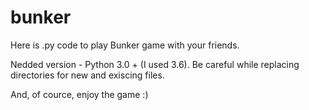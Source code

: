 # bunker
Here is .py code to play Bunker game with your friends.

Nedded version - Python 3.0 + (I used 3.6).
Be careful while replacing directories for new and exiscing files.

And, of cource, enjoy the game :)
